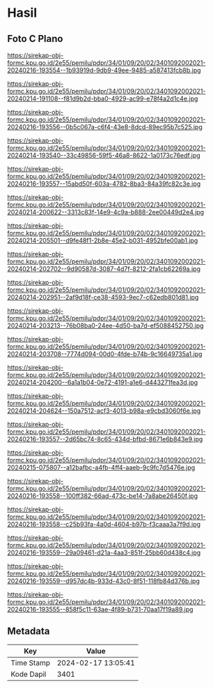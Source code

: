# Hasil

## Foto C Plano

https://sirekap-obj-formc.kpu.go.id/2e55/pemilu/pdpr/34/01/09/20/02/3401092002021-20240216-193554--1b93919d-9db9-49ee-9485-a587413fcb8b.jpg

https://sirekap-obj-formc.kpu.go.id/2e55/pemilu/pdpr/34/01/09/20/02/3401092002021-20240214-191108--f81d9b2d-bba0-4929-ac99-e78f4a2d1c4e.jpg

https://sirekap-obj-formc.kpu.go.id/2e55/pemilu/pdpr/34/01/09/20/02/3401092002021-20240216-193556--0b5c067a-c6f4-43e8-8dcd-89ec95b7c525.jpg

https://sirekap-obj-formc.kpu.go.id/2e55/pemilu/pdpr/34/01/09/20/02/3401092002021-20240214-193540--33c49856-59f5-46a8-8622-1a0173c76edf.jpg

https://sirekap-obj-formc.kpu.go.id/2e55/pemilu/pdpr/34/01/09/20/02/3401092002021-20240216-193557--15abd50f-603a-4782-8ba3-84a39fc82c3e.jpg

https://sirekap-obj-formc.kpu.go.id/2e55/pemilu/pdpr/34/01/09/20/02/3401092002021-20240214-200622--3313c83f-14e9-4c9a-b888-2ee00449d2e4.jpg

https://sirekap-obj-formc.kpu.go.id/2e55/pemilu/pdpr/34/01/09/20/02/3401092002021-20240214-205501--d9fe48f1-2b8e-45e2-b031-4952bfe00ab1.jpg

https://sirekap-obj-formc.kpu.go.id/2e55/pemilu/pdpr/34/01/09/20/02/3401092002021-20240214-202702--9d90587d-3087-4d7f-8212-2fa1cb62269a.jpg

https://sirekap-obj-formc.kpu.go.id/2e55/pemilu/pdpr/34/01/09/20/02/3401092002021-20240214-202951--2af9d18f-ce38-4593-9ec7-c62edb801d81.jpg

https://sirekap-obj-formc.kpu.go.id/2e55/pemilu/pdpr/34/01/09/20/02/3401092002021-20240214-203213--76b08ba0-24ee-4d50-ba7d-ef5088452750.jpg

https://sirekap-obj-formc.kpu.go.id/2e55/pemilu/pdpr/34/01/09/20/02/3401092002021-20240214-203708--7774d094-00d0-4fde-b74b-9c16649735a1.jpg

https://sirekap-obj-formc.kpu.go.id/2e55/pemilu/pdpr/34/01/09/20/02/3401092002021-20240214-204200--6a1a1b04-0e72-4191-a1e6-d443271fea3d.jpg

https://sirekap-obj-formc.kpu.go.id/2e55/pemilu/pdpr/34/01/09/20/02/3401092002021-20240214-204624--150a7512-acf3-4013-b98a-e9cbd3060f6e.jpg

https://sirekap-obj-formc.kpu.go.id/2e55/pemilu/pdpr/34/01/09/20/02/3401092002021-20240216-193557--2d65bc74-8c65-434d-bfbd-8671e6b843e9.jpg

https://sirekap-obj-formc.kpu.go.id/2e55/pemilu/pdpr/34/01/09/20/02/3401092002021-20240215-075807--a12bafbc-a4fb-4ff4-aaeb-9c9fc7d5476e.jpg

https://sirekap-obj-formc.kpu.go.id/2e55/pemilu/pdpr/34/01/09/20/02/3401092002021-20240216-193558--100ff382-66ad-473c-be14-7a8abe26450f.jpg

https://sirekap-obj-formc.kpu.go.id/2e55/pemilu/pdpr/34/01/09/20/02/3401092002021-20240216-193558--c25b93fa-4a0d-4604-b97b-f3caaa3a7f9d.jpg

https://sirekap-obj-formc.kpu.go.id/2e55/pemilu/pdpr/34/01/09/20/02/3401092002021-20240216-193559--29a09461-d21a-4aa3-851f-25bb60d438c4.jpg

https://sirekap-obj-formc.kpu.go.id/2e55/pemilu/pdpr/34/01/09/20/02/3401092002021-20240216-193559--d957dc4b-933d-43c0-8f51-118fb84d376b.jpg

https://sirekap-obj-formc.kpu.go.id/2e55/pemilu/pdpr/34/01/09/20/02/3401092002021-20240216-193555--858f5c11-63ae-4f89-b731-70aa17f19a89.jpg


## Metadata

| Key        | Value               |
| ---------- | ------------------- |
| Time Stamp | 2024-02-17 13:05:41 |
| Kode Dapil | 3401                |



